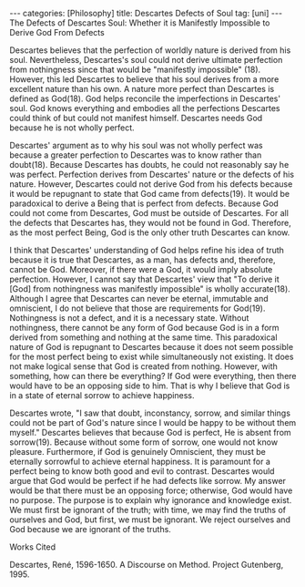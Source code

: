 --- categories: [Philosophy] title: Descartes Defects of Soul tag: [uni] ---
The Defects of Descartes Soul: Whether it is Manifestly Impossible to Derive
God From Defects

Descartes believes that the perfection of worldly nature is derived from his
soul. Nevertheless, Descartes's soul could not derive ultimate perfection from
nothingness since that would be "manifestly impossible" (18). However, this led
Descartes to believe that his soul derives from a more excellent nature than
his own. A nature more perfect than Descartes is defined as God(18). God helps
reconcile the imperfections in Descartes' soul. God knows everything and
embodies all the perfections Descartes could think of but could not manifest
himself. Descartes needs God because he is not wholly perfect.

Descartes' argument as to why his soul was not wholly perfect was because a
greater perfection to Descartes was to know rather than doubt(18). Because
Descartes has doubts, he could not reasonably say he was perfect. Perfection
derives from Descartes' nature or the defects of his nature. However, Descartes
could not derive God from his defects because it would be repugnant to state
that God came from defects(19). It would be paradoxical to derive a Being that
is perfect from defects. Because God could not come from Descartes, God must be
outside of Descartes. For all the defects that Descartes has, they would not be
found in God. Therefore, as the most perfect Being, God is the only other truth
Descartes can know.

I think that Descartes' understanding of God helps refine his idea of truth
because it is true that Descartes, as a man, has defects and, therefore, cannot
be God. Moreover, if there were a God, it would imply absolute perfection.
However, I cannot say that Descartes' view that "To derive it [God] from
nothingness was manifestly impossible" is wholly accurate(18). Although I agree
that Descartes can never be eternal, immutable and omniscient, I do not believe
that those are requirements for God(19). Nothingness is not a defect, and it is
a necessary state. Without nothingness, there cannot be any form of God because
God is in a form derived from something and nothing at the same time. This
paradoxical nature of God is repugnant to Descartes because it does not seem
possible for the most perfect being to exist while simultaneously not existing.
It does not make logical sense that God is created from nothing. However, with
something, how can there be everything? If God were everything, then there
would have to be an opposing side to him. That is why I believe that God is in
a state of eternal sorrow to achieve happiness.

Descartes wrote, "I saw that doubt, inconstancy, sorrow, and similar things
could not be part of God's nature since I would be happy to be without them
myself." Descartes believes that because God is perfect, He is absent from
sorrow(19). Because without some form of sorrow, one would not know pleasure.
Furthermore, if God is genuinely Omniscient, they must be eternally sorrowful
to achieve eternal happiness. It is paramount for a perfect being to know both
good and evil to contrast. Descartes would argue that God would be perfect if
he had defects like sorrow. My answer would be that there must be an opposing
force; otherwise, God would have no purpose. The purpose is to explain why
ignorance and knowledge exist. We must first be ignorant of the truth; with
time, we may find the truths of ourselves and God, but first, we must be
ignorant. We reject ourselves and God because we are ignorant of the truths.

Works Cited

Descartes, René, 1596-1650. A Discourse on Method. Project Gutenberg, 1995.
